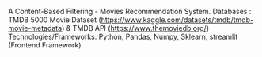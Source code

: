 A Content-Based Filtering - Movies Recommendation System.
Databases : TMDB 5000 Movie Dataset (https://www.kaggle.com/datasets/tmdb/tmdb-movie-metadata) & TMDB API (https://www.themoviedb.org/)
Technologies/Frameworks: Python, Pandas, Numpy, Sklearn, streamlit (Frontend Framework)